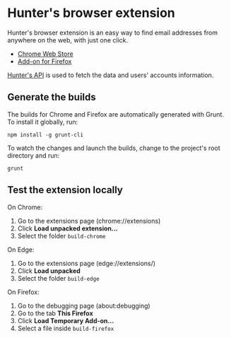 # Hunter's browser extension
Hunter's browser extension is an easy way to find email addresses from anywhere on the web, with just one click.

* [Chrome Web Store](https://chrome.google.com/webstore/detail/hunter/hgmhmanijnjhaffoampdlllchpolkdnj)
* [Add-on for Firefox](https://addons.mozilla.org/en-US/firefox/addon/hunterio/)

[Hunter's API](https://hunter.io/api) is used to fetch the data and users' accounts information.

## Generate the builds

The builds for Chrome and Firefox are automatically generated with Grunt. To install it globally, run:

```shell
npm install -g grunt-cli
```

To watch the changes and launch the builds, change to the project's root directory and run:

```shell
grunt
```

## Test the extension locally

On Chrome:

1. Go to the extensions page (chrome://extensions)
2. Click **Load unpacked extension...**
3. Select the folder `build-chrome`

On Edge:

1. Go to the extensions page (edge://extensions/)
2. Click **Load unpacked**
3. Select the folder `build-edge`

On Firefox:

1. Go to the debugging page (about:debugging)
2. Go to the tab **This Firefox**
3. Click **Load Temporary Add-on...**
4. Select a file inside `build-firefox`
